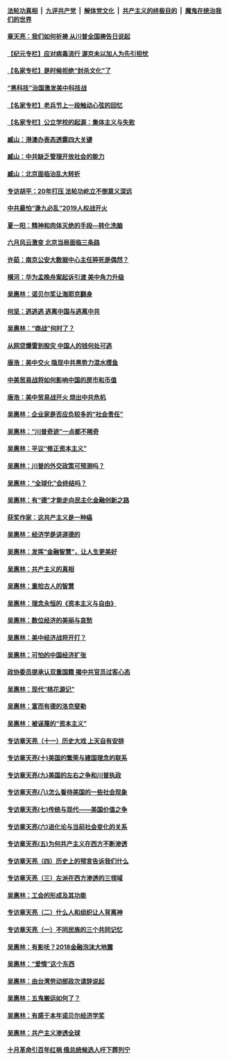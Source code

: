 ####  [法轮功真相](../../../../basic/blob/master/README.md?t=07110102) &nbsp;|&nbsp; [九评共产党](../../../../9ping.md/blob/master/README.md?t=07110102) &nbsp;|&nbsp; [解体党文化](../../../../jtdwh.md/blob/master/README.md?t=07110102)  &nbsp;|&nbsp; [共产主义的终极目的](../../../../gczydzjmd.md/blob/master/README.md?t=07110102) &nbsp;|&nbsp; [魔鬼在统治我们的世界](../../../../mgztzwmdsj.md/blob/master/README.md?t=07110102) 

#### [章天亮：我们如何祈祷 从川普全国祷告日说起](../pages/nsc423/n11944627.md?t=07110102) 

#### [【纪元专栏】应对病毒流行 渥京未以加人为先引担忧](../pages/nsc423/n11875714.md?t=07110102) 

#### [【名家专栏】是时候拒绝“封杀文化”了](../pages/nsc423/n11814093.md?t=07110102) 

#### [“黑科技”治国激发美中科技战](../pages/nsc423/n11638056.md?t=07110102) 

#### [【名家专栏】老兵节上一段触动心弦的回忆](../pages/nsc423/n11646016.md?t=07110102) 

#### [【名家专栏】公立学校的起源：集体主义与失败](../pages/nsc423/n11601833.md?t=07110102) 

#### [臧山：港澳办表态透露四大关键](../pages/nsc423/n11421628.md?t=07110102) 

#### [臧山：中共缺乏管理开放社会的能力](../pages/nsc423/n11407457.md?t=07110102) 

#### [臧山：北京面临治乱大转折](../pages/nsc423/n11406895.md?t=07110102) 

#### [专访胡平：20年打压 法轮功屹立不倒意义深远](../pages/nsc423/n11398800.md?t=07110102) 

#### [中共最怕“逢九必乱”2019人权战开火](../pages/nsc423/n11385248.md?t=07110102) 

#### [夏一阳：精神和肉体灭绝的手段—转化洗脑](../pages/nsc423/n11368250.md?t=07110102) 

#### [六月风云激变 北京当局面临三条路](../pages/nsc423/n11313668.md?t=07110102) 

#### [许茹：南京公安大数据中心主任猝死是偶然？](../pages/nsc423/n11064744.md?t=07110102) 

#### [横河：华为孟晚舟案起诉引渡 美中角力升级](../pages/nsc423/n11027230.md?t=07110102) 

#### [吴惠林：诺贝尔奖让海耶克翻身](../pages/nsc423/n10890049.md?t=07110102) 

#### [何坚：逃逃逃 逃离中国与逃离中共](../pages/nsc423/n10592891.md?t=07110102) 

#### [吴惠林：“商战”何时了？](../pages/nsc423/n10573558.md?t=07110102) 

#### [从网贷爆雷到股灾 中国人的钱何处可逃](../pages/nsc423/n10572800.md?t=07110102) 

#### [唐浩：美中交火 隐现中共黑势力混水摸鱼](../pages/nsc423/n10544040.md?t=07110102) 

#### [中美贸易战将如何影响中国的房市和币值](../pages/nsc423/n10543697.md?t=07110102) 

#### [唐浩：美中贸易战开火 烧出中共危机](../pages/nsc423/n10540126.md?t=07110102) 

#### [吴惠林：企业家是否应负较多的“社会责任”](../pages/nsc423/n10535022.md?t=07110102) 

#### [吴惠林：“川普奇迹”一点都不稀奇](../pages/nsc423/n10512808.md?t=07110102) 

#### [吴惠林：平议“修正资本主义”](../pages/nsc423/n10495724.md?t=07110102) 

#### [吴惠林：川普的外交政策可预测吗？](../pages/nsc423/n10462387.md?t=07110102) 

#### [吴惠林：“全球化”会终结吗？](../pages/nsc423/n10452838.md?t=07110102) 

#### [吴惠林：有“德”才能走向民主化金融创新之路](../pages/nsc423/n10432292.md?t=07110102) 

#### [获奖作家：这共产主义是一种癌](../pages/nsc423/n10431541.md?t=07110102) 

#### [吴惠林：经济学是讲道德的](../pages/nsc423/n10398014.md?t=07110102) 

#### [吴惠林：发挥“金融智慧”，让人生更美好](../pages/nsc423/n10375019.md?t=07110102) 

#### [吴惠林：共产主义的真相](../pages/nsc423/n10351394.md?t=07110102) 

#### [吴惠林：重拾古人的智慧](../pages/nsc423/n10337691.md?t=07110102) 

#### [吴惠林：理念永恒的《资本主义与自由》](../pages/nsc423/n10316274.md?t=07110102) 

#### [吴惠林：数位经济的美丽与哀愁](../pages/nsc423/n10292946.md?t=07110102) 

#### [吴惠林：美中经济战将开打？](../pages/nsc423/n10258825.md?t=07110102) 

#### [吴惠林：可怕的中国经济扩张](../pages/nsc423/n10219147.md?t=07110102) 

#### [政协委员提承认双重国籍 揭中共官员过客心态](../pages/nsc423/n10208809.md?t=07110102) 

#### [吴惠林：现代“桃花源记”](../pages/nsc423/n10185234.md?t=07110102) 

#### [吴惠林：富而有德的洛克斐勒](../pages/nsc423/n10142264.md?t=07110102) 

#### [吴惠林：被诬蔑的“资本主义”](../pages/nsc423/n10124816.md?t=07110102) 

#### [专访章天亮（十一）历史大戏 上天自有安排](../pages/nsc423/n10094905.md?t=07110102) 

#### [专访章天亮(十)美国的繁荣与建国理念的联系](../pages/nsc423/n10094899.md?t=07110102) 

#### [专访章天亮(九)美国的左右之争和川普执政](../pages/nsc423/n10094889.md?t=07110102) 

#### [专访章天亮(八)怎么看待美国的一些社会现象](../pages/nsc423/n10094857.md?t=07110102) 

#### [专访章天亮(七)传统与现代——美国价值之争](../pages/nsc423/n10093140.md?t=07110102) 

#### [专访章天亮(六)进化论与当前社会变化的关系](../pages/nsc423/n10092036.md?t=07110102) 

#### [专访章天亮(五)为何共产主义在西方不断渗透](../pages/nsc423/n10083620.md?t=07110102) 

#### [专访章天亮（四）历史上的预言告诉我们什么](../pages/nsc423/n10083606.md?t=07110102) 

#### [专访章天亮（三）左派在西方渗透的三领域](../pages/nsc423/n10081115.md?t=07110102) 

#### [吴惠林：工会的形成及其功能](../pages/nsc423/n10080633.md?t=07110102) 

#### [专访章天亮（二）什么人和组织让人背离神](../pages/nsc423/n10076637.md?t=07110102) 

#### [专访章天亮（一）不同民族的三个共同记忆](../pages/nsc423/n10074188.md?t=07110102) 

#### [吴惠林：有影呒？2018金融泡沫大地震](../pages/nsc423/n10040534.md?t=07110102) 

#### [吴惠林：“爱情”这个东西](../pages/nsc423/n10019423.md?t=07110102) 

#### [吴惠林：由台湾劳动部政次请辞说起](../pages/nsc423/n9979679.md?t=07110102) 

#### [吴惠林：五鬼搬运如何了？](../pages/nsc423/n9925338.md?t=07110102) 

#### [吴惠林：有感于本年诺贝尔经济学奖](../pages/nsc423/n9871883.md?t=07110102) 

#### [吴惠林：共产主义渗透全球](../pages/nsc423/n9812748.md?t=07110102) 

#### [十月革命引百年红祸 俄总统候选人吁下葬列宁](../pages/nsc423/n9810182.md?t=07110102) 

